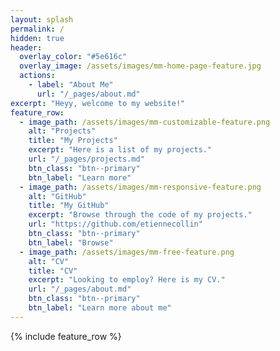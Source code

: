 ```yaml
---
layout: splash
permalink: /
hidden: true
header:
  overlay_color: "#5e616c"
  overlay_image: /assets/images/mm-home-page-feature.jpg
  actions:
    - label: "About Me"
      url: "/_pages/about.md"
excerpt: "Heyy, welcome to my website!"
feature_row:
  - image_path: /assets/images/mm-customizable-feature.png
    alt: "Projects"
    title: "My Projects"
    excerpt: "Here is a list of my projects."
    url: "/_pages/projects.md"
    btn_class: "btn--primary"
    btn_label: "Learn more"
  - image_path: /assets/images/mm-responsive-feature.png
    alt: "GitHub"
    title: "My GitHub"
    excerpt: "Browse through the code of my projects."
    url: "https://github.com/etiennecollin"
    btn_class: "btn--primary"
    btn_label: "Browse"
  - image_path: /assets/images/mm-free-feature.png
    alt: "CV"
    title: "CV"
    excerpt: "Looking to employ? Here is my CV."
    url: "/_pages/about.md"
    btn_class: "btn--primary"
    btn_label: "Learn more about me"      
---
```


{% include feature_row %}